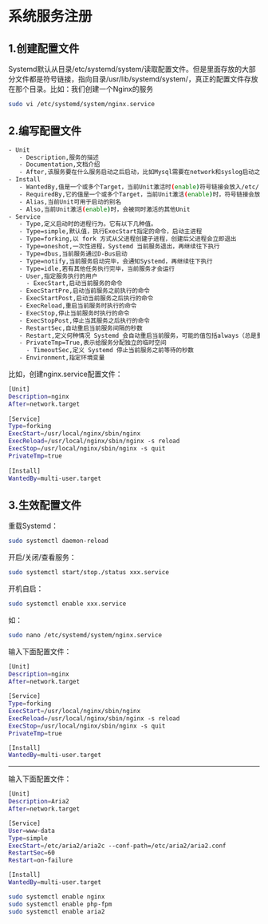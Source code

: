# 系统服务注册

## 1.创建配置文件

Systemd默认从目录/etc/systemd/system/读取配置文件。但是里面存放的大部分文件都是符号链接，指向目录/usr/lib/systemd/system/，真正的配置文件存放在那个目录。比如：我们创建一个Nginx的服务

```bash
sudo vi /etc/systemd/system/nginx.service
```

## 2.编写配置文件

```bash
- Unit
   - Description,服务的描述
   - Documentation,文档介绍
   - After,该服务要在什么服务启动之后启动，比如Mysql需要在network和syslog启动之后再启动
- Install
   - WantedBy,值是一个或多个Target，当前Unit激活时(enable)符号链接会放入/etc/systemd/system目录下面以Target名+.wants后缀构成的子目录中
   - RequiredBy,它的值是一个或多个Target，当前Unit激活(enable)时，符号链接会放入/etc/systemd/system目录下面以Target名+.required后缀构成的子目录中
   - Alias,当前Unit可用于启动的别名
   - Also,当前Unit激活(enable)时，会被同时激活的其他Unit
- Service
   - Type,定义启动时的进程行为。它有以下几种值。
   - Type=simple,默认值，执行ExecStart指定的命令，启动主进程
   - Type=forking,以 fork 方式从父进程创建子进程，创建后父进程会立即退出
   - Type=oneshot,一次性进程，Systemd 当前服务退出，再继续往下执行
   - Type=dbus,当前服务通过D-Bus启动
   - Type=notify,当前服务启动完毕，会通知Systemd，再继续往下执行
   - Type=idle,若有其他任务执行完毕，当前服务才会运行
   - User,指定服务执行的用户
	 - ExecStart,启动当前服务的命令
   - ExecStartPre,启动当前服务之前执行的命令
   - ExecStartPost,启动当前服务之后执行的命令
   - ExecReload,重启当前服务时执行的命令
   - ExecStop,停止当前服务时执行的命令
   - ExecStopPost,停止当其服务之后执行的命令
   - RestartSec,自动重启当前服务间隔的秒数
   - Restart,定义何种情况 Systemd 会自动重启当前服务，可能的值包括always（总是重启）、on-success、on-failure、on-abnormal、on-abort、on-watchdog
   - PrivateTmp=True,表示给服务分配独立的临时空间
	 - TimeoutSec,定义 Systemd 停止当前服务之前等待的秒数
   - Environment,指定环境变量
```

比如，创建nginx.service配置文件：

```bash
[Unit]
Description=nginx
After=network.target
  
[Service]
Type=forking
ExecStart=/usr/local/nginx/sbin/nginx
ExecReload=/usr/local/nginx/sbin/nginx -s reload
ExecStop=/usr/local/nginx/sbin/nginx -s quit
PrivateTmp=true
  
[Install]
WantedBy=multi-user.target
```

## 3.生效配置文件

重载Systemd：

```bash
sudo systemctl daemon-reload
```

开启/关闭/查看服务：

```bash
sudo systemctl start/stop./status xxx.service
```

开机自启：

```bash
sudo systemctl enable xxx.service
```

如：

```bash
sudo nano /etc/systemd/system/nginx.service
```

输入下面配置文件：

```bash
[Unit]
Description=nginx
After=network.target
  
[Service]
Type=forking
ExecStart=/usr/local/nginx/sbin/nginx
ExecReload=/usr/local/nginx/sbin/nginx -s reload
ExecStop=/usr/local/nginx/sbin/nginx -s quit
PrivateTmp=true

[Install]
WantedBy=multi-user.target
```

---

输入下面配置文件：

```bash
[Unit]
Description=Aria2
After=network.target

[Service]
User=www-data
Type=simple
ExecStart=/etc/aria2/aria2c --conf-path=/etc/aria2/aria2.conf
RestartSec=60
Restart=on-failure

[Install]
WantedBy=multi-user.target
```

```bash
sudo systemctl enable nginx
sudo systemctl enable php-fpm
sudo systemctl enable aria2
```